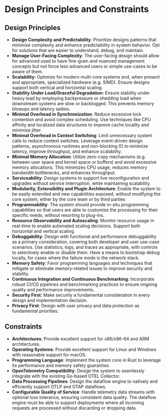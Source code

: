 # Design Principles and Constraints

## Design Principles

- **Design Complexity and Predictability**: Prioritize designs patterns that
  minimize complexity and enhance predictability in system behavior. Opt for
  solutions that are easier to understand, debug, and maintain.
- **Manage User-Facing Complexity**: The user-facing design should allow for
  advanced used to have fine-grain and nuanced management concepts but not force
  less advanced users or simple use-cases to be aware of them.
- **Scalability**: Optimize for modern multi-core systems and, when present and
  appropriate, specialized hardware (e.g. SIMD). Ensure designs support both
  vertical and horizontal scaling.
- **Stability Under Load/Graceful Degradation**: Ensure stability under heavy
  load by employing backpressure or shedding load when downstream systems are
  slow or backlogged. This prevents memory blowups and latency spikes.
- **Minimal Overhead in Synchronization**: Reduce excessive lock contention and
  avoid complex scheduling. Use techniques like CPU affinity and localized data
  structures to improve cache locality and minimize jitter.
- **Minimal Overhead in Context Switching**: Limit unnecessary system calls to
  reduce context switches. Leverage event-driven design patterns, asynchronous
  runtimes and non-blocking IO to minimize latency, improve throughput, and
  enhance scalability.
- **Minimal Memory Allocation**: Utilize zero-copy mechanisms (e.g. between user
  space and kernel space or buffers) and avoid excessive memory allocations.
  This minimizes CPU usage, reduces memory bandwidth bottlenecks, and enhances
  throughput.
- **Serviceability**: Design systems to support live reconfiguration and
  upgrades without service interruption, while maintaining scalability.
- **Modularity, Extensibility and Plugin Architecture**: Enable the system to be
  easily extended and new capabilities exposed, without modifying the core
  system, either by the core team or by third parties
- **Programmability**: The system should provide in-situ programming
  capabilities so that users are able to customize the processing for their
  specific needs, without resorting to plug-ins.
- **Resource Observability and Autoscaling**: Monitor resource usage in
  real-time to enable automated scaling decisions. Support both horizontal and
  vertical scaling.
- **Debuggability**: Design with functional and performance debuggability as a
  primary consideration, covering both developer and user use-case
  scenarios. Use statistics, logs, and traces as appropriate, with controls to
  selectively enable or disable them. Have a means to bootstrap debug locally,
  for cases where the failure mode is the network stack.
- **Memory Safety**: Favor programming languages and techniques that mitigate or
  eliminate memory-related issues to improve security and stability.
- **Continuous Integration and Continuous Benchmarking**: Incorporate robust
  CI/CD pipelines and benchmarking practices to ensure ongoing quality and
  performance improvements.
- **Security First**: Make security a fundamental consideration in every design
  and implementation decision.
- **Privacy First**: Design with user privacy and data protection as fundamental
  priorities.

## Constraints

- **Architectures**: Provide excellent support for x86/x86-64 and ARM
  architectures.
- **Operating Systems**: Provide excellent support for Linux and Windows with
  reasonable support for macOS.
- **Programming Language**: Implement the system core in Rust to leverage its
  performance and memory safety guaranties.
- **OpenTelemetry Compatibility**: Design the system to seamlessly integrate
  with the existing Go-based OTEL Collector.
- **Data Processing Pipelines**: Design the dataflow engine to natively and
  efficiently support OTLP and OTAP dataflows.
- **Configurable Quality of Service**: Handle telemetry data streams with
  optional loss tolerance, ensuring consistent data quality. The dataflow engine
  must be able to support deployments where all incoming requests are processed
  without discarding or dropping data.
